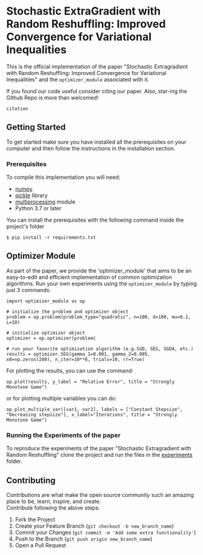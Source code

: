 # Stochastic ExtraGradient with Random Reshuffling: Improved Convergence for Variational Inequalities

This is the official implementation of the paper "Stochastic Extragradient with Random Reshuffling: Improved Convergence for Variational Inequalities" and the ``optimizer_module`` associated with it.     

If you found our code useful consider citing our paper. Also, star-ing the Github Repo is more than welcomed!
```
citation
```

<!-- GETTING STARTED -->
## Getting Started
To get started make sure you have installed all the prerequisites on your computer and then follow the instructions in the installation section.

### Prerequisites
To compile this implementation you will need:
- [numpy](https://numpy.org/install/)
- [pickle](https://docs.python.org/3/library/pickle.html) library
- [multiprocessing](https://docs.python.org/3/library/multiprocessing.html) module
- Python 3.7 or later

You can install the prerequisites with the following command inside the project's folder
```
$ pip install -r requirements.txt
```

## Optimizer Module 
As part of the paper, we provide the 'optimizer_module' that aims to be an easy-to-edit and efficient implementation of common optimization algorithms. Run your own experiments using the `optimizer_module` by typing just 3 commands:  
```
import optimizer_module as op

# initialize the problem and optimizer object
problem = op.problem(problem_type="quadratic", n=100, d=100, mu=0.1, L=10)

# initialize optimizer object  
optimizer = op.optimizer(problem)

# run your favorite optimization algorithm (e.g.SGD, SEG, SGDA, etc.)
results = optimizer.SEG(gamma_1=0.001, gamma_2=0.005, x0=np.zeros(200), n_iter=10**6, trials=10, rr=True)
```

For plotting the results, you can use the command:  
```
op.plot(results, y_label = "Relative Error", title = "Strongly Monotone Game")
```

or for plotting multiple variables you can do:
```
op.plot_multiple_var([var1, var2], labels = ["Constant Stepsize", "Decreasing stepsize"], x_label="Iterations", title = "Strongly Monotone Game")
```


### Running the Experiments of the paper
To reproduce the experiments of the paper "Stochastic Extragradient with Random Reshuffling" clone the project and run the files in the [experiments]() folder.  

<!-- CONTRIBUTING -->
## Contributing

Contributions are what make the open source community such an amazing place to be, learn, inspire, and create.  
Contribute following the above steps:

1. Fork the Project
2. Create your Feature Branch (`git checkout -b new_branch_name`)
3. Commit your Changes (`git commit -m 'Add some extra functionality'`)
4. Push to the Branch (`git push origin new_branch_name`)
5. Open a Pull Request  
